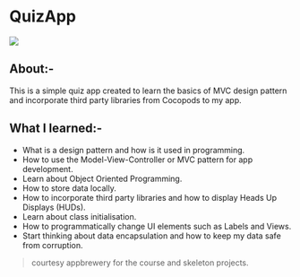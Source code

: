 
#  QuizApp

![](quizAppReadme.gif)

## About:-
This is a simple quiz app created to learn the basics of MVC design pattern and incorporate third party libraries from Cocopods to my app.

## What I learned:-

* What is a design pattern and how is it used in programming.
* How to use the Model-View-Controller or MVC pattern for app development.
* Learn about Object Oriented Programming.
* How to store data locally.
* How to incorporate third party libraries and how to display Heads Up Displays (HUDs).
* Learn about class initialisation.
* How to programmatically change UI elements such as Labels and Views.
* Start thinking about data encapsulation and how to keep my data safe from corruption.

> courtesy appbrewery for the course and skeleton projects. 
